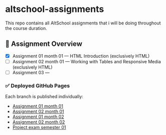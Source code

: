 # altschool-assignments

This repo contains all AltSchool assignments that i will be doing throughout the course duration.

## 📌 Assignment Overview

-   [x] Assignment 01 month 01 — HTML Introduction (exclusively HTML)
-   [ ] Assignment 02 month 01 — Working with Tables and Responsive Media (exclusively HTML)
-   [ ] Assignment 03 —

### ✅ Deployed GitHub Pages

Each branch is published individually:

-   [Assignment 01 month 01](https://donalds6784.github.io/altschool-assignments/assignment-01-month-01/)
-   [Assignment 02 month 01](https://donalds6784.github.io/altschool-assignments/assignment-02-month-01/table.html)
-   [Assignment 01 month 02](https://donalds6784.github.io/altschool-assignments/assignment-01-month-02/index.html)
-   [Assignment 02 month 02](https://donalds6784.github.io/altschool-assignments/assignment-02-month-02/)
-   [Project exam semester 01](https://donalds6784.github.io/altschool-assignments/project-exam-semester-01/)
